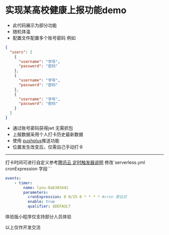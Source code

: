# **实现某高校健康上报功能demo**
* 此代码展示为部分功能
* 随机体温
* 配置文件配置多个账号密码 例如
``` json
{
  "users": [
    {
      "username": "学号",
      "password": "密码"
    },
    {
      "username": "学号",
      "password": "密码"
    },
    {
      "username": "学号",
      "password": "密码"
    }
  ]
}
```
* 通过账号密码获得jwt 无需抓包
* 上报数据采用个人打卡历史最新数据
* 使用 [pushplus](http://www.pushplus.plus)推送功能
* 位置发生改变后，仅需自己手动打卡


***

打卡时间可进行自定义参考[腾讯云 定时触发器说明](https://cloud.tencent.com/document/product/583/9708)
修改`serverless.yml cronExpression 字段```
```yaml
events:
    - timer:
        name: lynu-8a6383441
        parameters:
          cronExpression: 0 0/25 6 * * * * #cron 表达式
          enable: true
          qualifier: $DEFAULT
```

体验版小程序仅支持部分人员体验

以上仅作开发交流
